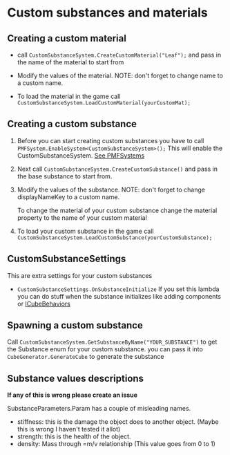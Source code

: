 # Custom substances and materials

## Creating a custom material
* call ```CustomSubstanceSystem.CreateCustomMaterial("Leaf");``` and pass in the name of the material to start from
* Modify the values of the material. NOTE: don't forget to change name to a custom name.

* To load the material in the game call ```CustomSubstanceSystem.LoadCustomMaterial(yourCustomMat);```



## Creating a custom substance
1) Before you can start creating custom substances you have to call ``` PMFSystem.EnableSystem<CustomSubstanceSystem>(); ``` This will enable the CustomSubstanceSystem. [See PMFSystems](./PMFSystems.md)

2) Next call ```CustomSubstanceSystem.CreateCustomSubstance()``` and pass in the base substance to start from.

3) Modify the values of the substance. NOTE: don't forget to change displayNameKey to a custom name.

    To change the material of your custom substance change the material property to the name of your custom material

4) To load your custom substance in the game call ```CustomSubstanceSystem.LoadCustomSubstance(yourCustomSubstance);```

## CustomSubstanceSettings
This are extra settings for your custom substances
* ```CustomSubstanceSettings.OnSubstanceInitialize``` If you set this lambda you can do stuff when the substance initializes like adding components or [ICubeBehaviors](./ICubeBehaviors.md)


## Spawning a custom substance
Call ```CustomSubstanceSystem.GetSubstanceByName("YOUR_SUBSTANCE")``` to get the Substance enum for your custom substance. you can pass it into ```CubeGenerator.GenerateCube``` to generate the substance


## Substance values descriptions
**If any of this is wrong please create an issue**

SubstanceParameters.Param has a couple of misleading names.
* stiffness: this is the damage the object does to another object. (Maybe this is wrong I haven't tested it allot)
* strength: this is the health of the object.
* density: Mass through =m/v relationship (This value goes from 0 to 1)
